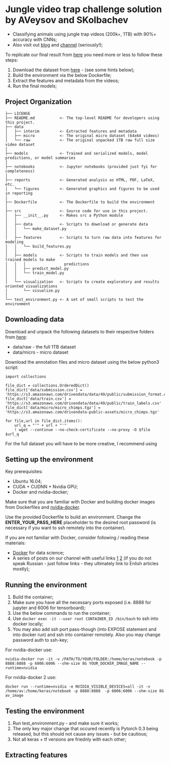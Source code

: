 Jungle video trap challenge solution by AVeysov and SKolbachev
==============================

- Classifying animals using jungle trap videos (200k+, 1TB) with 90%+ accuracy with CNNs;
- Also visit out [blog](https://spark-in.me/tag/group-data-science) and [channel](https://t.me/snakers4) (seriously!);

To replicate our final result from [here](https://www.drivendata.org/competitions/49/deep-learning-camera-trap-animals/leaderboard/) you need more or less to follow these steps:

1. Download the dataset from [here](https://www.drivendata.org/competitions/49/deep-learning-camera-trap-animals/) - (see some hints below);
2. Build the environment via the below Dockerfile;
3. Extract the features and metadata from the videos;
4. Run the final models;


Project Organization
------------

    ├── LICENSE
    ├── README.md           <- The top-level README for developers using this project.
    ├── data
    │   ├── interim         <- Extracted features and metadata
    │   ├── micro           <- The original micro dataset (64x64 videos)
    │   └── raw             <- The original unpacked 1TB raw full size video dataset
    │
    ├── models              <- Trained and serialized models, model predictions, or model summaries
    │
    ├── notebooks           <- Jupyter notebooks (provided just fyi for completeness)
    │
    ├── reports             <- Generated analysis as HTML, PDF, LaTeX, etc.
    │   └── figures         <- Generated graphics and figures to be used in reporting
    │
    ├── Dockerfile          <- The Dockerfile to build the environment
    │
    ├── src                 <- Source code for use in this project.
    │   ├── __init__.py     <- Makes src a Python module
    │   │
    │   ├── data            <- Scripts to download or generate data
    │   │   └── make_dataset.py
    │   │
    │   ├── features        <- Scripts to turn raw data into features for modeling
    │   │   └── build_features.py
    │   │
    │   ├── models          <- Scripts to train models and then use trained models to make
    │   │   │                 predictions
    │   │   ├── predict_model.py
    │   │   └── train_model.py
    │   │
    │   └── visualization   <- Scripts to create exploratory and results oriented visualizations
    │       └── visualize.py
    │
    └── test_environment.py <- A set of small scripts to test the environment

Downloading data
------------

Download and unpack the following datasets to their respective folders from [here](https://www.drivendata.org/competitions/49/deep-learning-camera-trap-animals/data/):
- data/raw - the full 1TB dataset
- data/micro - micro dataset

Download the annotation files and micro dataset using the below python3 script:

```
import collections

file_dict = collections.OrderedDict()
file_dict['data/submission.csv'] = 'https://s3.amazonaws.com/drivendata/data/49/public/submission_format.csv'
file_dict['data/train.csv'] = 'https://s3.amazonaws.com/drivendata/data/49/public/train_labels.csv'
file_dict['data/micro/micro_chimps.tgz'] = 'https://s3.amazonaws.com/drivendata-public-assets/micro_chimps.tgz'

for file,url in file_dict.items():
    url_q = "'" + url + "'"
    ! wget --continue --no-check-certificate --no-proxy -O $file $url_q

```

For the full dataset you will have to be more creative, I recommend using 

Setting up the environment
------------

Key prerequisites:
- Ubuntu 16.04;
- CUDA + CUDNN + Nvidia GPU;
- Docker and nvidia-docker;

Make sure that you are familiar with Docker and building docker images from Dockerfiles and [nvidia-docker](https://github.com/NVIDIA/nvidia-docker).

Use the provided Dockerfile to build an environment.
Change the **ENTER_YOUR_PASS_HERE** placeholder to the desired root password (is necessary if you want to ssh remotely into the container).

If you are not familiar with Docker, consider following / reading these materials:
- [Docker](https://towardsdatascience.com/how-docker-can-help-you-become-a-more-effective-data-scientist-7fc048ef91d5) for data science;
- A series of posts on our channel with useful links [1](https://t.me/snakers4/1476) [2](https://t.me/snakers4/1479) (if you do not speak Russian - just follow links - they ultimately link to Enlish articles mostly);


Running the environment
------------

1. Build the container;
2. Make sure you have all the necessary ports exposed (i.e. 8888 for jupyter and 6006 for tensorboard);
3. Use the below commands to run the container;
4. Use ```docker exec -it --user root CONTAINER_ID /bin/bash``` to ssh into docker locally;
5. You may also add ssh port pass-though (into EXPOSE statement and into docker run) and ssh into container remotely. Also you may change password auth to ssh-key;

For nvidia-docker use:

```
nvidia-docker run -it -v /PATH/TO/YOUR/FOLDER:/home/keras/notebook -p 8888:8888 -p 6006:6006 --shm-size 8G YOUR_DOCKER_IMAGE_NAME --runtime=nvidia 
```

For nvidia-docker 2 use:

```
docker run --runtime=nvidia -e NVIDIA_VISIBLE_DEVICES=all -it -v /home/av:/home/keras/notebook -p 8888:8888  -p 6006:6006 --shm-size 8G av_image    
```

Testing the environment
------------

1. Run test_environment.py - and make sure it works;
2. The only key major change that occured recently is Pytorch 0.3 being released, but this should not cause any issues - but be cautious;
3. Not all keras + tf versions are friednly with each other;


Extracting features
------------